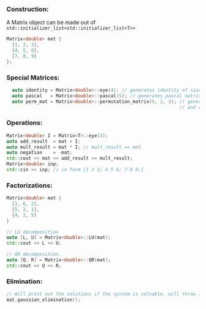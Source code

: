 ### Construction:
A Matrix<T> object can be made out of `std::initializer_list<std::initializer_list<T>>`
```c++
Matrix<double> mat {
  {1, 2, 3},
  {4, 5, 6},
  {7, 8, 9}
};
```
  ### Special Matrices:
  ```c++
    auto identity = Matrix<double>::eye(4); // generates identity of size (4, 4)
    auto pascal   = Matrix<double>::pascal(5); // generates pascal matrix of size(5, 5)
    auto perm_mat = Matrix<double>::permutation_matrix(5, 2, 3); // generates a permutation matrix of sisze(5, 5)
                                                                 // and exchanges rows 2 and 3.
  ```
  ### Operations:
  ```c++
  Matrix<double> I = Matrix<T>::eye(3);
  auto add_result  = mat + I;
  auto mult_result = mat * I; // mult_result == mat.
  auto negation    = -mat;
  std::cout << mat << add_result << mult_result;
  Matrix<double> inp;
  std::cin >> inp; // in form [1 2 3; 4 5 6; 7 8 9;]
  ```

  ### Factorizations:
  ```c++
  Matrix<double> mat {
    {1, 6, 2},
    {5, 2, 1},
    {4, 2, 5}
  }

  // LU decomposition
  auto [L, U] = Matrix<double>::LU(mat);
  std::cout << L << U;

  // QR decomposition.
  auto [Q, R] = Matrix<double>::QR(mat);
  std::cout << Q << R;
  ```

  ### Elimination:
  ```c++
  // Will print out the solutions if the system is solvable, will throw if it's inconsistent.
  mat.gaussian_elimination();
 ```
